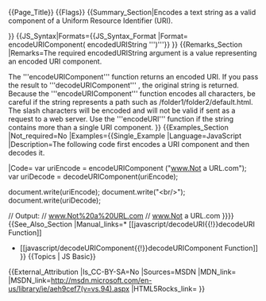 {{Page_Title}}
{{Flags}}
{{Summary_Section|Encodes a text string as a valid component of a Uniform Resource Identifier (URI).

}}
{{JS_Syntax|Formats={{JS_Syntax_Format
|Format= encodeURIComponent( encodedURIString ''')'''}}
}}
{{Remarks_Section
|Remarks=The required encodedURIString argument is a value representing an encoded URI component.

The '''encodeURIComponent''' function returns an encoded URI. If you pass the result to '''decodeURIComponent''' , the original string is returned. Because the '''encodeURIComponent''' function encodes all characters, be careful if the string represents a path such as /folder1/folder2/default.html. The slash characters will be encoded and will not be valid if sent as a request to a web server. Use the '''encodeURI''' function if the string contains more than a single URI component.
}}
{{Examples_Section
|Not_required=No
|Examples={{Single_Example
|Language=JavaScript
|Description=The following code first encodes a URI component and then decodes it.

|Code= var uriEncode = encodeURIComponent ("www.Not a URL.com");
 var uriDecode = decodeURIComponent(uriEncode);
 
 document.write(uriEncode);
 document.write("&lt;br/&gt;");
 document.write(uriDecode);
 
 // Output:
 // www.Not%20a%20URL.com
 // www.Not a URL.com
}}}}
{{See_Also_Section
|Manual_links=* [[javascript/decodeURI{{!}}decodeURI Function]]
* [[javascript/decodeURIComponent{{!}}decodeURIComponent Function]]
}}
{{Topics | JS Basic}}

{{External_Attribution
|Is_CC-BY-SA=No
|Sources=MSDN
|MDN_link=
|MSDN_link=http://msdn.microsoft.com/en-us/library/ie/aeh9cef7(v=vs.94).aspx
|HTML5Rocks_link=
}}